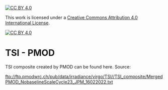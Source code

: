 [![CC BY 4.0][cc-by-shield]][cc-by]

This work is licensed under a
[Creative Commons Attribution 4.0 International License][cc-by].

[![CC BY 4.0][cc-by-image]][cc-by]

[cc-by]: http://creativecommons.org/licenses/by/4.0/
[cc-by-image]: https://i.creativecommons.org/l/by/4.0/88x31.png
[cc-by-shield]: https://img.shields.io/badge/License-CC%20BY%204.0-lightgrey.svg

# TSI - PMOD
TSI composite created by PMOD can be found here. Source:

ftp://ftp.pmodwrc.ch/pub/data/irradiance/virgo/TSI//TSI_composite/MergedPMOD_NobaselineScaleCycle23_JPM_16022022.txt
